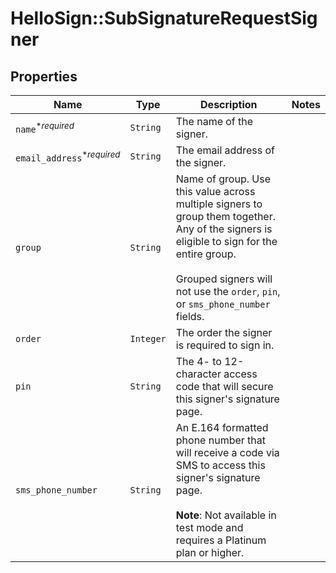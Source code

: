 # HelloSign::SubSignatureRequestSigner



## Properties

| Name | Type | Description | Notes |
| ---- | ---- | ----------- | ----- |
| `name`<sup>*_required_</sup> | ```String``` |  The name of the signer.  |  |
| `email_address`<sup>*_required_</sup> | ```String``` |  The email address of the signer.  |  |
| `group` | ```String``` |  Name of group. Use this value across multiple signers to group them together. Any of the signers is eligible to sign for the entire group.<br><br>Grouped signers will not use the `order`, `pin`, or `sms_phone_number` fields.  |  |
| `order` | ```Integer``` |  The order the signer is required to sign in.  |  |
| `pin` | ```String``` |  The 4- to 12-character access code that will secure this signer&#39;s signature page.  |  |
| `sms_phone_number` | ```String``` |  An E.164 formatted phone number that will receive a code via SMS to access this signer&#39;s signature page.<br><br>**Note**: Not available in test mode and requires a Platinum plan or higher.  |  |

